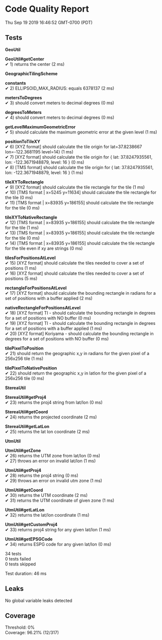 # Code Quality Report  
Thu Sep 19 2019 16:46:52 GMT-0700 (PDT)  
  
## Tests
    
**GeoUtil**  
  
**GeoUtil#getCenter**  
✔ 1) returns the center (2 ms)  
  
**GeographicTilingScheme**  
  
**constants**  
✔ 2) ELLIPSOID_MAX_RADIUS: equals 6378137 (2 ms)  
  
**metersToDegrees**  
✔ 3) should convert meters to decimal degrees (0 ms)  
  
**degreesToMeters**  
✔ 4) should convert meters to decimal degrees (0 ms)  
  
**getLevelMaximumGeometricError**  
✔ 5) should calculate the maximum geometric error at the given level (1 ms)  
  
**positionToTileXY**  
✔ 6) [XYZ format] should calculate the tile origin for lat=37.8238667 lon=-122.3681195 level=14} (1 ms)  
✔ 7) [XYZ format] should calculate the tile origin for { lat: 37.8247935561, lon: -122.3671948879, level: 16 } (0 ms)  
✔ 8) [TMS format] should calculate the tile origin for { lat: 37.8247935561, lon: -122.3671948879, level: 16 } (1 ms)  
  
**tileXYToRectangle**  
✔ 9) [XYZ format] should calculate the tile rectangle for the tile (1 ms)  
✔ 10) [TMS format | x=5245 y=11634] should calculate the tile rectangle for the tile (0 ms)  
✔ 11) [TMS format | x=83935 y=186155] should calculate the tile rectangle for the tile (0 ms)  
  
**tileXYToNativeRectangle**  
✔ 12) [TMS format | x=83935 y=186155] should calculate the tile rectangle for the tile (1 ms)  
✔ 13) [TMS format | x=83935 y=186155] should calculate the tile rectangle for the tile (0 ms)  
✔ 14) [TMS format | x=83935 y=186155] should calculate the tile rectangle for the tile even if xy are strings (0 ms)  
  
**tilesForPositionsAtLevel**  
✔ 15) [XYZ format] should calculate the tiles needed to cover a set of positions (1 ms)  
✔ 16) [XYZ format] should calculate the tiles needed to cover a set of positions (5 ms)  
  
**rectangleForPositionsAtLevel**  
✔ 17) [XYZ format] should calculate the bounding rectangle in radians for a set of positions with a buffer applied (2 ms)  
  
**nativeRectangleForPositionsAtLevel**  
✔ 18) [XYZ format] TI - should calculate the bounding rectangle in degrees for a set of positions with NO buffer (0 ms)  
✔ 19) [XYZ format] TI - should calculate the bounding rectangle in degrees for a set of positions with a buffer applied (1 ms)  
✔ 20) [XYZ format] Koriyama - should calculate the bounding rectangle in degrees for a set of positions with NO buffer (0 ms)  
  
**tilePixelToPosition**  
✔ 21) should return the geographic x,y in radians for the given pixel of a 256x256 tile (1 ms)  
  
**tilePixelToNativePosition**  
✔ 22) should return the geographic x,y in latlon for the given pixel of a 256x256 tile (0 ms)  
  
**StereaUtil**  
  
**StereaUtil#getProj4**  
✔ 23) returns the proj4 string from lat/lon (0 ms)  
  
**StereaUtil#getCoord**  
✔ 24) returns the projected coordinate (2 ms)  
  
**StereaUtil#getLatLon**  
✔ 25) returns the lat lon coordinate (2 ms)  
  
**UtmUtil**  
  
**UtmUtil#getZone**  
✔ 26) returns the UTM zone from lat/lon (0 ms)  
✔ 27) throws an error on invalid lat/lon (1 ms)  
  
**UtmUtil#getProj4**  
✔ 28) returns the proj4 string (0 ms)  
✔ 29) throws an error on invalid utm zone (1 ms)  
  
**UtmUtil#getCoord**  
✔ 30) returns the UTM coordinate (2 ms)  
✔ 31) returns the UTM coordinate of given zone (1 ms)  
  
**UtmUtil#getLatLon**  
✔ 32) returns the lat/lon coordinate (1 ms)  
  
**UtmUtil#getCustomProj4**  
✔ 33) returns proj4 string for any given lat/lon (1 ms)  
  
**UtmUtil#getEPSGCode**  
✔ 34) returns ESPG code for any given lat/lon (0 ms)  
  
  
34 tests  
0 tests failed  
0 tests skipped  
  
Test duration: 46 ms  
  
  
## Leaks  
No global variable leaks detected  
  
  
## Coverage  
Threshold: 0%  
Coverage: 96.21% (12/317)  
  
